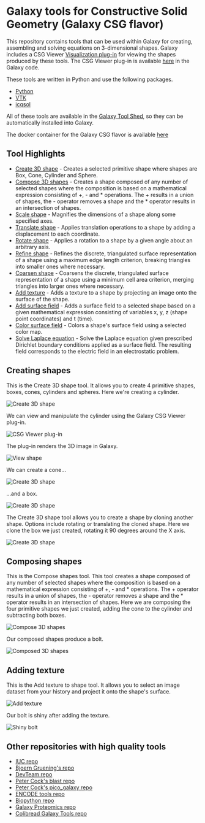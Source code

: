 Galaxy tools for Constructive Solid Geometry (Galaxy CSG flavor)
================================================================

This repository contains tools that can be used within Galaxy for creating, assembling and solving equations on 3-dimensional shapes.
Galaxy includes a CSG Viewer [Visualization plug-in](https://wiki.galaxyproject.org/Develop/Visualizations) for viewing the shapes
produced by these tools.  The CSG Viewer plug-in is available [here](https://github.com/galaxyproject/galaxy/tree/dev/config/plugins/visualizations/csg)
in the Galaxy code.

These tools are written in Python and use the following packages.

 * [Python](https://www.python.org)
 * [VTK](http://www.vtk.org)
 * [icqsol](https://github.com/pletzer/icqsol)

All of these tools are available in the [Galaxy Tool Shed](https://toolshed.g2.bx.psu.edu/repository/browse_categories?sort=name&operation=repositories_by_category&id=589548af7e391bcf), so they can be automatically installed into Galaxy.

The docker container for the Galaxy CSG flavor is available [here](https://github.com/gregvonkuster/docker-galaxy-csg)

Tool Highlights
---------------
 * [Create 3D shape](./tools/icqsol_create_shape/icqsol_create_shape.xml) - Creates a selected primitive shape where shapes are Box, Cone, Cylinder and Sphere.
 * [Compose 3D shapes](./tools/icqsol_compose_shapes/icqsol_compose_shapes.xml) - Creates a shape composed of any number of selected shapes where the composition is based on a mathematical expression consisting of +, - and * operations.  The + results in a union of shapes, the - operator removes a shape and the * operator results in an intersection of shapes.
 * [Scale shape](./tools/icqsol_scale_shape/icqsol_scale_shape.xml) - Magnifies the dimensions of a shape along some specified axes.
 * [Translate shape](./tools/icqsol_translate_shape/icqsol_translate_shape.xml) - Applies translation operations to a shape by adding a displacement to each coordinate.
 * [Rotate shape](./tools/icqsol_rotate_shape/icqsol_rotate_shape.xml) - Applies a rotation to a shape by a given angle about an arbitrary axis.
 * [Refine shape](./tools/icqsol_refine_shape/icqsol_refine_shape.xml) - Refines the discrete, triangulated surface representation of a shape using a maximum edge length criterion, breaking triangles into smaller ones where necessary.
 * [Coarsen shape](./tools/icqsol_coarsen_shape/icqsol_coarsen_shape.xml) - Coarsens the discrete, triangulated surface representation of a shape using a minimum cell area criterion, merging triangles into larger ones where necessary.
 * [Add texture](./tools/icqsol_add_texture/icqsol_add_texture.xml) - Adds a texture to a shape by projecting an image onto the surface of the shape.
 * [Add surface field](./tools/icqsol_add_surface_field_from_expression/icqsol_add_surface_field_from_expression.xml) - Adds a surface field to a selected shape based on a given mathematical expression consisting of variables x, y, z (shape point coordinates) and t (time).
 * [Color surface field](./tools/icqsol_color_surface_field/icqsol_color_surface_field.xml) - Colors a shape's surface field using a selected color map.
 * [Solve Laplace equation](./tools/icqsol_solve_laplace/icqsol_solve_laplace.xml) - Solve the Laplace equation given prescribed Dirichlet boundary conditions applied as a surface field.  The resulting field corresponds to the electric field in an electrostatic problem.

Creating shapes
---------------
This is the Create 3D shape tool.  It allows you to create 4 primitive shapes, boxes, cones, cylinders and spheres.  Here we're creating a cylinder.

![Create 3D shape](images/create_cylinder.png?raw=true)

We can view and manipulate the cylinder using the Galaxy CSG Viewer plug-in.

![CSG Viewer plug-in](images/csg_viewer.png?raw=true)

The plug-in renders the 3D image in Galaxy.

![View shape](images/cylinder.png?raw=true)

We can create a cone...

![Create 3D shape](images/create_cone.png?raw=true)

...and a box.

![Create 3D shape](images/create_box.png?raw=true)

The Create 3D shape tool allows you to create a shape by cloning another shape.  Options include rotating or translating the cloned shape.  Here we clone the box we just created, rotating it 90 degrees around the X axis.

![Create 3D shape](images/clone_box.png?raw=true)

Composing shapes
----------------
This is the Compose shapes tool.  This tool creates a shape composed of any number of selected shapes where the composition is based on a mathematical expression consisting of +, - and * operations.  The + operator results in a union of shapes, the - operator removes a shape and the * operator results in an intersection of shapes.
Here we are composing the four primitive shapes we just created, adding the cone to the cylinder and subtracting both boxes.

![Compose 3D shapes](images/compose_shapes.png?raw=true)

Our composed shapes produce a bolt.

![Composed 3D shapes](images/bolt.png?raw=true)

Adding texture
--------------
This is the Add texture to shape tool.  It allows you to select an image dataset from your history and project it onto the shape's surface.

![Add texture](images/add_texture.png?raw=true)

Our bolt is shiny after adding the texture.

![Shiny bolt](images/shiny_bolt.png?raw=true)

Other repositories with high quality tools
------------------------------------------

 * [IUC repo](https://github.com/galaxyproject/tools-iuc)
 * [Bjoern Gruening's repo](https://github.com/bgruening/galaxytools)
 * [DevTeam repo](https://github.com/galaxyproject/tools-devteam)
 * [Peter Cock's blast repo](https://github.com/peterjc/galaxy_blast)
 * [Peter Cock's pico_galaxy repo](https://github.com/peterjc/pico_galaxy)
 * [ENCODE tools repo](https://github.com/modENCODE-DCC/Galaxy)
 * [Biopython repo](https://github.com/biopython/galaxy_packages)
 * [Galaxy Proteomics repo](https://github.com/galaxyproteomics/tools-galaxyp)
 * [Colibread Galaxy Tools repo](https://github.com/genouest/tools-colibread)
